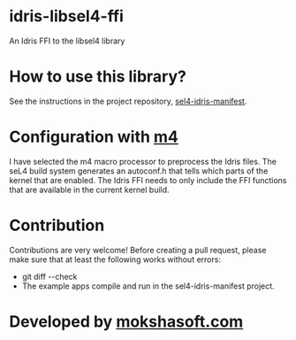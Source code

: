 # idris-libsel4-ffi
An Idris FFI to the libsel4 library

# How to use this library?

See the instructions in the project repository, [sel4-idris-manifest](https://github.com/mokshasoft/sel4-idris-manifest).

# Configuration with [m4](https://www.gnu.org/software/m4/m4.html)

I have selected the m4 macro processor to preprocess the Idris files. The seL4 build system generates an autoconf.h that tells which parts of the kernel that are enabled. The Idris FFI needs to only include the FFI functions that are available in the current kernel build.

# Contribution

Contributions are very welcome! Before creating a pull request, please make sure that at least the following works without errors:

- git diff --check
- The example apps compile and run in the sel4-idris-manifest project.

# Developed by [mokshasoft.com](http://www.mokshasoft.com/)
